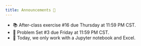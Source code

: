 ```yaml
---
title: Announcements 📣
---
```


- 📚 After-class exercise #16 due Thursday at 11:59 PM CST.
- 📰 Problem Set #3 due Friday at 11:59 PM CST.
- 🎯 Today, we only work with a Jupyter notebook and Excel.
